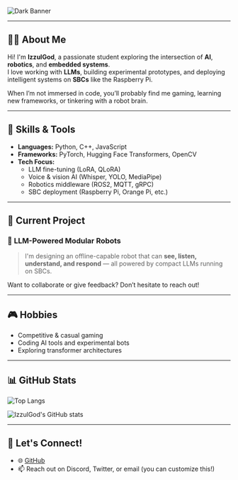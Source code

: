 <!-- Banner Header -->  
![Dark Banner](https://capsule-render.vercel.app/api?type=waving&height=200&color=0:232526,100:0f2027&section=header&text=Hi%20👋%20I'm%20IzzulGod&fontColor=fff&fontSize=45&fontAlignY=35)  
  
---  
  
## 🧑‍💻 About Me  
  
Hi! I'm **IzzulGod**, a passionate student exploring the intersection of **AI**, **robotics**, and **embedded systems**.    
I love working with **LLMs**, building experimental prototypes, and deploying intelligent systems on **SBCs** like the Raspberry Pi.  
  
When I’m not immersed in code, you’ll probably find me gaming, learning new frameworks, or tinkering with a robot brain.  
  
---  
  
## 🚀 Skills & Tools  
  
- **Languages:** Python, C++, JavaScript    
- **Frameworks:** PyTorch, Hugging Face Transformers, OpenCV    
- **Tech Focus:**    
  - LLM fine-tuning (LoRA, QLoRA)    
  - Voice & vision AI (Whisper, YOLO, MediaPipe)    
  - Robotics middleware (ROS2, MQTT, gRPC)    
  - SBC deployment (Raspberry Pi, Orange Pi, etc.)  
  
---  
  
## 🔧 Current Project  
  
### 🤖 **LLM-Powered Modular Robots**  
> I'm designing an offline-capable robot that can **see, listen, understand, and respond** — all powered by compact LLMs running on SBCs.    
  
Want to collaborate or give feedback? Don’t hesitate to reach out!  
  
---  
  
## 🎮 Hobbies  
  
- Competitive & casual gaming    
- Coding AI tools and experimental bots    
- Exploring transformer architectures    

---

## 📊 GitHub Stats

![Top Langs](https://github-readme-stats.vercel.app/api/top-langs/?username=IzzulGod&layout=compact&langs_count=10&hide=html,css&theme=tokyonight)

![IzzulGod's GitHub stats](https://github-readme-stats.vercel.app/api?username=IzzulGod&show_icons=true&theme=tokyonight&hide_title=true)

---

## 🧭 Let's Connect!

- 🌐 [GitHub](https://github.com/IzzulGod)  
- 📫 Reach out on Discord, Twitter, or email (you can customize this!)
